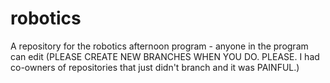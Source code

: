 # robotics
A repository for the robotics afternoon program - anyone in the program can edit (PLEASE CREATE NEW BRANCHES WHEN YOU DO. PLEASE. I had co-owners of repositories that just didn't branch and it was PAINFUL.)
